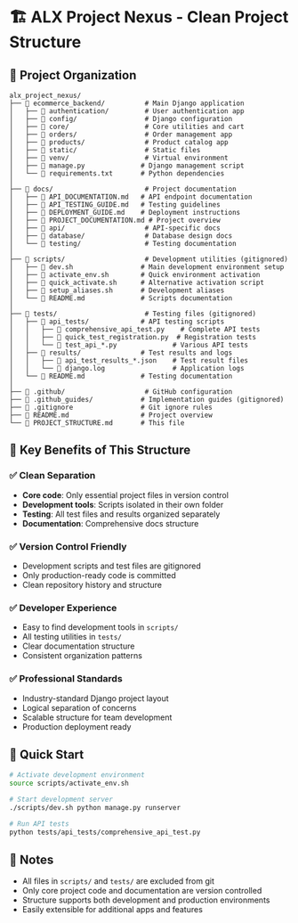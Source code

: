# 🏗️ ALX Project Nexus - Clean Project Structure

## 📁 Project Organization

```
alx_project_nexus/
├── 📂 ecommerce_backend/          # Main Django application
│   ├── 📂 authentication/         # User authentication app
│   ├── 📂 config/                 # Django configuration
│   ├── 📂 core/                   # Core utilities and cart
│   ├── 📂 orders/                 # Order management app
│   ├── 📂 products/               # Product catalog app
│   ├── 📂 static/                 # Static files
│   ├── 📂 venv/                   # Virtual environment
│   ├── 📄 manage.py              # Django management script
│   └── 📄 requirements.txt       # Python dependencies
│
├── 📂 docs/                       # Project documentation
│   ├── 📄 API_DOCUMENTATION.md   # API endpoint documentation
│   ├── 📄 API_TESTING_GUIDE.md   # Testing guidelines
│   ├── 📄 DEPLOYMENT_GUIDE.md    # Deployment instructions
│   ├── 📄 PROJECT_DOCUMENTATION.md # Project overview
│   ├── 📂 api/                    # API-specific docs
│   ├── 📂 database/               # Database design docs
│   └── 📂 testing/                # Testing documentation
│
├── 📂 scripts/                    # Development utilities (gitignored)
│   ├── 📄 dev.sh                 # Main development environment setup
│   ├── 📄 activate_env.sh        # Quick environment activation
│   ├── 📄 quick_activate.sh      # Alternative activation script
│   ├── 📄 setup_aliases.sh       # Development aliases
│   └── 📄 README.md              # Scripts documentation
│
├── 📂 tests/                      # Testing files (gitignored)
│   ├── 📂 api_tests/             # API testing scripts
│   │   ├── 📄 comprehensive_api_test.py    # Complete API tests
│   │   ├── 📄 quick_test_registration.py  # Registration tests
│   │   └── 📄 test_api_*.py              # Various API tests
│   ├── 📂 results/               # Test results and logs
│   │   ├── 📄 api_test_results_*.json    # Test result files
│   │   └── 📄 django.log                 # Application logs
│   └── 📄 README.md              # Testing documentation
│
├── 📂 .github/                    # GitHub configuration
├── 📂 .github_guides/            # Implementation guides (gitignored)
├── 📄 .gitignore                 # Git ignore rules
├── 📄 README.md                  # Project overview
└── 📄 PROJECT_STRUCTURE.md       # This file
```

## 🎯 Key Benefits of This Structure

### ✅ **Clean Separation**
- **Core code**: Only essential project files in version control
- **Development tools**: Scripts isolated in their own folder
- **Testing**: All test files and results organized separately
- **Documentation**: Comprehensive docs structure

### ✅ **Version Control Friendly**
- Development scripts and test files are gitignored
- Only production-ready code is committed
- Clean repository history and structure

### ✅ **Developer Experience**
- Easy to find development tools in `scripts/`
- All testing utilities in `tests/`
- Clear documentation structure
- Consistent organization patterns

### ✅ **Professional Standards**
- Industry-standard Django project layout
- Logical separation of concerns
- Scalable structure for team development
- Production deployment ready

## 🚀 Quick Start

```bash
# Activate development environment
source scripts/activate_env.sh

# Start development server
./scripts/dev.sh python manage.py runserver

# Run API tests
python tests/api_tests/comprehensive_api_test.py
```

## 📝 Notes

- All files in `scripts/` and `tests/` are excluded from git
- Only core project code and documentation are version controlled
- Structure supports both development and production environments
- Easily extensible for additional apps and features
